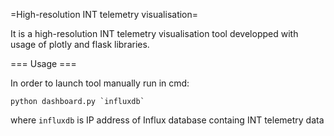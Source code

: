 =High-resolution INT telemetry visualisation=

It is a high-resolution INT telemetry visualisation tool developped with usage of plotly and flask libraries.

=== Usage ===

In order to launch tool manually run in cmd:

```
python dashboard.py `influxdb`
```

where `influxdb` is IP address of Influx database containg INT telemetry data


